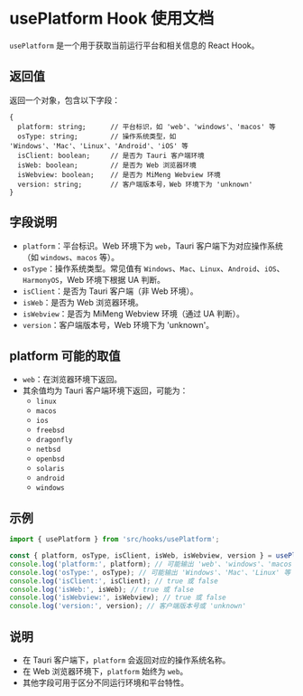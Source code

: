 # usePlatform Hook 使用文档

`usePlatform` 是一个用于获取当前运行平台和相关信息的 React Hook。

## 返回值

返回一个对象，包含以下字段：

```
{
  platform: string;      // 平台标识，如 'web'、'windows'、'macos' 等
  osType: string;        // 操作系统类型，如 'Windows'、'Mac'、'Linux'、'Android'、'iOS' 等
  isClient: boolean;     // 是否为 Tauri 客户端环境
  isWeb: boolean;        // 是否为 Web 浏览器环境
  isWebview: boolean;    // 是否为 MiMeng Webview 环境
  version: string;       // 客户端版本号，Web 环境下为 'unknown'
}
```

## 字段说明

- `platform`：平台标识。Web 环境下为 `web`，Tauri 客户端下为对应操作系统（如 `windows`、`macos` 等）。
- `osType`：操作系统类型。常见值有 `Windows`、`Mac`、`Linux`、`Android`、`iOS`、`HarmonyOS`，Web 环境下根据 UA 判断。
- `isClient`：是否为 Tauri 客户端（非 Web 环境）。
- `isWeb`：是否为 Web 浏览器环境。
- `isWebview`：是否为 MiMeng Webview 环境（通过 UA 判断）。
- `version`：客户端版本号，Web 环境下为 'unknown'。

## platform 可能的取值

- `web`：在浏览器环境下返回。
- 其余值均为 Tauri 客户端环境下返回，可能为：
  - `linux`
  - `macos`
  - `ios`
  - `freebsd`
  - `dragonfly`
  - `netbsd`
  - `openbsd`
  - `solaris`
  - `android`
  - `windows`

## 示例

```typescript
import { usePlatform } from 'src/hooks/usePlatform';

const { platform, osType, isClient, isWeb, isWebview, version } = usePlatform();
console.log('platform:', platform); // 可能输出 'web'、'windows'、'macos' 等
console.log('osType:', osType); // 可能输出 'Windows'、'Mac'、'Linux' 等
console.log('isClient:', isClient); // true 或 false
console.log('isWeb:', isWeb); // true 或 false
console.log('isWebview:', isWebview); // true 或 false
console.log('version:', version); // 客户端版本号或 'unknown'
```

## 说明

- 在 Tauri 客户端下，`platform` 会返回对应的操作系统名称。
- 在 Web 浏览器环境下，`platform` 始终为 `web`。
- 其他字段可用于区分不同运行环境和平台特性。
